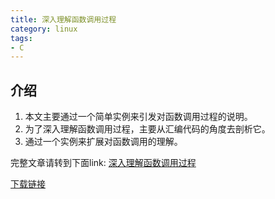 ```yaml
---
title: 深入理解函数调用过程
category: linux
tags:
- C
---
```


## 介绍

1. 本文主要通过一个简单实例来引发对函数调用过程的说明。
2. 为了深入理解函数调用过程，主要从汇编代码的角度去剖析它。
3. 通过一个实例来扩展对函数调用的理解。

<!--more-->

完整文章请转到下面link:
[深入理解函数调用过程](https://github.com/kulong0105/kulong0105.github.io/blob/master/documents/%E6%B7%B1%E5%85%A5%E7%90%86%E8%A7%A3%E5%87%BD%E6%95%B0%E8%B0%83%E7%94%A8%E8%BF%87%E7%A8%8B.pdf)

[下载链接](https://github.com/kulong0105/kulong0105.github.io/raw/master/documents/%E6%B7%B1%E5%85%A5%E7%90%86%E8%A7%A3%E5%87%BD%E6%95%B0%E8%B0%83%E7%94%A8%E8%BF%87%E7%A8%8B.pdf)
